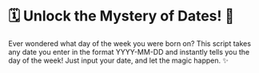 # 🗓️ Unlock the Mystery of Dates! 🌟

Ever wondered what day of the week you were born on? This script takes any date you enter in the format YYYY-MM-DD and instantly tells you the day of the week! Just input your date, and let the magic happen. ✨

